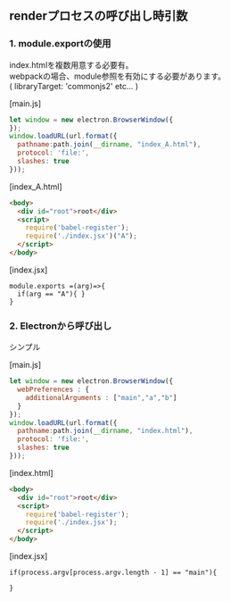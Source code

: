 
## renderプロセスの呼び出し時引数

### 1. module.exportの使用

index.htmlを複数用意する必要有。  
webpackの場合、module参照を有効にする必要があります。  
( libraryTarget: 'commonjs2' etc... )

[main.js]
```javascript
let window = new electron.BrowserWindow({
});
window.loadURL(url.format({
  pathname:path.join(__dirname, "index_A.html"),
  protocol: 'file:',
  slashes: true
}));
```

[index_A.html]
```html
<body>
  <div id="root">root</div>
  <script>
    require('babel-register');
    require('./index.jsx')("A");
  </script>
</body>
```

[index.jsx]
```
module.exports =(arg)=>{
  if(arg == "A"){ }
}
```

### 2. Electronから呼び出し

シンプル

[main.js]
```javascript
let window = new electron.BrowserWindow({
  webPreferences : {
    additionalArguments : ["main","a","b"]
  }
});
window.loadURL(url.format({
  pathname:path.join(__dirname, "index.html"),
  protocol: 'file:',
  slashes: true
}));
```

[index.html]
```html
<body>
  <div id="root">root</div>
  <script>
    require('babel-register');
    require('./index.jsx');
  </script>
</body>
```

[index.jsx]
```
if(process.argv[process.argv.length - 1] == "main"){

}
```

